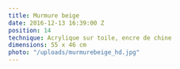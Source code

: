 ```yaml
---
title: Murmure beige
date: 2016-12-13 16:39:00 Z
position: 14
technique: Acrylique sur toile, encre de chine
dimensions: 55 x 46 cm
photo: "/uploads/murmurebeige_hd.jpg"
---
```


